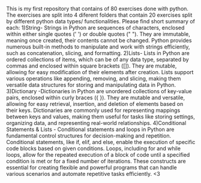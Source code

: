This is my first repository that contains of 80 exercises done with python.
The exercises are split into 4 diferent folders that contain 20 exercises split by different python data types/ functionalities.
Please find short summary of each:
1)String- Strings in Python are sequences of characters, enclosed within either single quotes (' ') or double quotes (" "). They are immutable, meaning once created, their contents cannot be changed.
Python provides numerous built-in methods to manipulate and work with strings efficiently, such as concatenation, slicing, and formatting.
2)Lists- Lists in Python are ordered collections of items, which can be of any data type, separated by commas and enclosed within square brackets ([]). They are mutable, allowing for easy modification of their elements after creation.
Lists support various operations like appending, removing, and slicing, making them versatile data structures for storing and manipulating data in Python.
3)Dictionary -Dictionaries in Python are unordered collections of key-value pairs, enclosed within curly braces ({ }). They are mutable and versatile, allowing for easy retrieval, insertion, and deletion of elements based on their keys.
Dictionaries are commonly used for representing mappings between keys and values, making them useful for tasks like storing settings, organizing data, and representing real-world relationships.
4)Conditional Statements & Lists - 
Conditional statements and loops in Python are fundamental control structures for decision-making and repetition. Conditional statements, like if, elif, and else, enable the execution of specific code blocks based on given conditions.
Loops, including for and while loops, allow for the repeated execution of a block of code until a specified condition is met or for a fixed number of iterations.
These constructs are essential for creating flexible and powerful programs that can handle various scenarios and automate repetitive tasks efficiently.
<3


